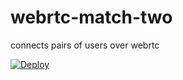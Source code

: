 
# webrtc-match-two

connects pairs of users over webrtc

[![Deploy](https://www.herokucdn.com/deploy/button.png)](https://heroku.com/deploy)
